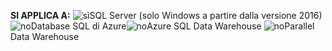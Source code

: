 **SI APPLICA A:** ![sì](media/yes.png)SQL Server (solo Windows a partire dalla versione 2016)![no](media/no.png)Database SQL di Azure![no](media/no.png)Azure SQL Data Warehouse ![no](media/no.png)Parallel Data Warehouse